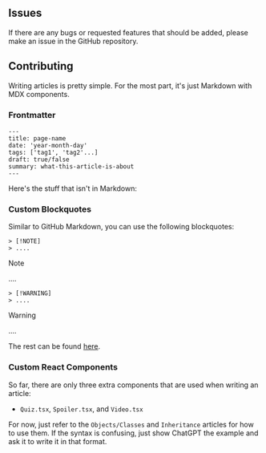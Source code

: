 ## Issues 

If there are any bugs or requested features that should be added,
please make an issue in the GitHub repository.

## Contributing

Writing articles is pretty simple. For the most part, it's just Markdown 
with MDX components.

### Frontmatter

```
---
title: page-name
date: 'year-month-day'
tags: ['tag1', 'tag2'...]
draft: true/false
summary: what-this-article-is-about
---
```

Here's the stuff that isn't in Markdown:

### Custom Blockquotes

Similar to GitHub Markdown, you can use the following blockquotes:

```
> [!NOTE]
> ....
```

> [!NOTE]
> ....

```
> [!WARNING]
> ....
```

> [!WARNING]
> ....

The rest can be found [here](https://github.com/orgs/community/discussions/16925).

### Custom React Components

So far, there are only three extra components that are used when writing an article:
- `Quiz.tsx`, `Spoiler.tsx`, and `Video.tsx`

For now, just refer to the `Objects/Classes` and `Inheritance` articles for 
how to use them. If the syntax is confusing, just show ChatGPT the example and
ask it to write it in that format.